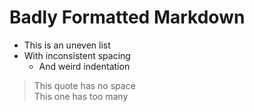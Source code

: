 # Badly Formatted Markdown

- This is an uneven list
- With inconsistent spacing
  - And weird indentation

> This quote has no space  
> This one has too many